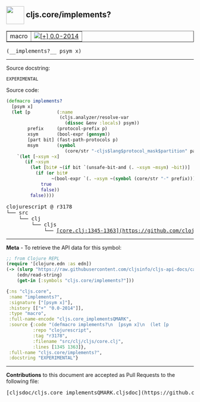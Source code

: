 ## <img width="48px" valign="middle" src="http://i.imgur.com/Hi20huC.png"> cljs.core/implements?

 <table border="1">
<tr>

<td>macro</td>
<td><a href="https://github.com/cljsinfo/cljs-api-docs/tree/0.0-2014"><img valign="middle" alt="[+] 0.0-2014" src="https://img.shields.io/badge/+-0.0--2014-lightgrey.svg"></a> </td>
</tr>
</table>

 <samp>
(__implements?__ psym x)<br>
</samp>

---




Source docstring:

```
EXPERIMENTAL
```

Source code:

```clj
(defmacro implements?
  [psym x]
  (let [p          (:name
                    (cljs.analyzer/resolve-var
                      (dissoc &env :locals) psym))
        prefix     (protocol-prefix p)
        xsym       (bool-expr (gensym))
        [part bit] (fast-path-protocols p)
        msym       (symbol
                      (core/str "-cljs$lang$protocol_mask$partition" part "$"))]
    `(let [~xsym ~x]
       (if ~xsym
         (let [bit# ~(if bit `(unsafe-bit-and (. ~xsym ~msym) ~bit))]
           (if (or bit#
                 ~(bool-expr `(. ~xsym ~(symbol (core/str "-" prefix)))))
             true
             false))
         false))))
```

 <pre>
clojurescript @ r3178
└── src
    └── clj
        └── cljs
            └── <ins>[core.clj:1345-1363](https://github.com/clojure/clojurescript/blob/r3178/src/clj/cljs/core.clj#L1345-L1363)</ins>
</pre>


---

__Meta__ - To retrieve the API data for this symbol:

```clj
;; from Clojure REPL
(require '[clojure.edn :as edn])
(-> (slurp "https://raw.githubusercontent.com/cljsinfo/cljs-api-docs/catalog/cljs-api.edn")
    (edn/read-string)
    (get-in [:symbols "cljs.core/implements?"]))
```

```clj
{:ns "cljs.core",
 :name "implements?",
 :signature ["[psym x]"],
 :history [["+" "0.0-2014"]],
 :type "macro",
 :full-name-encode "cljs.core_implementsQMARK",
 :source {:code "(defmacro implements?\n  [psym x]\n  (let [p          (:name\n                    (cljs.analyzer/resolve-var\n                      (dissoc &env :locals) psym))\n        prefix     (protocol-prefix p)\n        xsym       (bool-expr (gensym))\n        [part bit] (fast-path-protocols p)\n        msym       (symbol\n                      (core/str \"-cljs$lang$protocol_mask$partition\" part \"$\"))]\n    `(let [~xsym ~x]\n       (if ~xsym\n         (let [bit# ~(if bit `(unsafe-bit-and (. ~xsym ~msym) ~bit))]\n           (if (or bit#\n                 ~(bool-expr `(. ~xsym ~(symbol (core/str \"-\" prefix)))))\n             true\n             false))\n         false))))",
          :repo "clojurescript",
          :tag "r3178",
          :filename "src/clj/cljs/core.clj",
          :lines [1345 1363]},
 :full-name "cljs.core/implements?",
 :docstring "EXPERIMENTAL"}

```

---

__Contributions__ to this document are accepted as Pull Requests to the following file:

 <pre>
[cljsdoc/cljs.core_implementsQMARK.cljsdoc](https://github.com/cljsinfo/cljs-api-docs/blob/master/cljsdoc/cljs.core_implementsQMARK.cljsdoc)
</pre>

